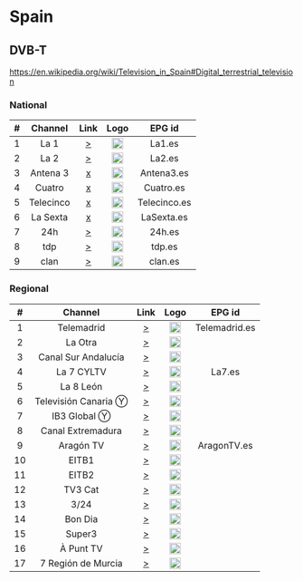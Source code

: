 <h1>Spain</h1>

<h2>DVB-T</h2>

https://en.wikipedia.org/wiki/Television_in_Spain#Digital_terrestrial_television
<h3>National</h3>

| #   | Channel        | Link  | Logo | EPG id |
|:---:|:--------------:|:-----:|:----:|:------:|
| 1   | La 1           | [>](https://rtvelivestreamv3.akamaized.net/segments/la1/la1_main_720.m3u8) | <img height="20" src="https://i.imgur.com/NbesiPn.png"/> | La1.es |
| 2   | La 2           | [>](https://rtvelivestreamv3.akamaized.net/segments/la2/la2_main_1080.m3u8) | <img height="20" src="https://i.imgur.com/DmuTwDw.png"/> | La2.es |
| 3   | Antena 3       | [x]() | <img height="20" src="https://i.imgur.com/j3SP4BS.png"/> | Antena3.es |
| 4   | Cuatro         | [x]() | <img height="20" src="https://i.imgur.com/zROxNap.png"/> | Cuatro.es |
| 5   | Telecinco      | [x]() | <img height="20" src="https://i.imgur.com/JECsKdk.png"/> | Telecinco.es |
| 6   | La Sexta       | [x]() | <img height="20" src="https://i.imgur.com/b59MxgM.png"/> | LaSexta.es |
| 7   | 24h            | [>](https://rtvelivestreamv3.akamaized.net/segments/24h/24h_main_720.m3u8) | <img height="20" src="https://i.imgur.com/ZKR2jKr.png"/> | 24h.es |
| 8   | tdp            | [>](https://rtvelivestreamv3.akamaized.net/segments/tdp/tdp_main_1080.m3u8) | <img height="20" src="https://i.imgur.com/HliegRJ.png"/> | tdp.es |
| 9   | clan           | [>](https://rtvelivestreamv3.akamaized.net/segments/clan/clan_main_720.m3u8) | <img height="20" src="https://i.imgur.com/38xIfQ3.png"/> | clan.es |

<h3>Regional</h3>

| #   | Channel        | Link  | Logo | EPG id |
|:---:|:--------------:|:-----:|:----:|:------:|
| 1  | Telemadrid |[>](https://telemadridhls2-live-hls.secure2.footprint.net/egress/chandler/telemadrid/telemadrid_1/bitrate_1.m3u8)|<img height="20" src="https://imgur.com/VSDsSTZ.png"/>| Telemadrid.es |
| 2  | La Otra | [>](https://laotrahls2-live-hls.secure2.footprint.net/egress/chandler/telemadrid/laotra_1/bitrate_1.m3u8) | <img height="20" src="https://imgur.com/W1UZyXH.png" />   |
| 3  | Canal Sur Andalucía | [>](https://cdnlive.codev8.net/rtvalive/smil:channel1.smil/chunklist_b2200000.m3u8)  |<img height="20" src="https://imgur.com/WcVOXPr.png"/>|
| 4  | La 7 CYLTV |[>](https://cdnlive.shooowit.net/la7live/smil:channel1.smil/chunklist_b2200000.m3u8)|<img height="20" src="https://i.imgur.com/o2FlMXP.png"/>| La7.es |
| 5  | La 8 León  | [>](https://cdnlive.shooowit.net/la8leonlive/smil:streamswitchingchannel.smil/chunklist_b2200000.m3u8)|<img height="20" src="https://imgur.com/mhK7EWO.png"/>|
| 6  | Televisión Canaria Ⓨ | [>](https://www.youtube.com/watch?v=6LlZXt8nk4s)|<img height="20" src="https://imgur.com/68LNS8e.png"/>|
| 7  | IB3 Global Ⓨ | [>](https://www.youtube.com/watch?v=MtNkzID0ULs)|<img height="20" src="https://i.imgur.com/b59MxgM.png"/>|
| 8  | Canal Extremadura |[>](https://cdnlive.shooowit.net/canalextremaduralive/smil:channel1.smil/chunklist_b1500000.m3u8)|<img height="20" src="https://imgur.com/xBeywIA.png"/>|
| 9  | Aragón TV |[>](https://cartv.streaming.aranova.es/hls/live/aragontv_canal1.m3u8)|<img height="20" src="https://imgur.com/8H3Q07b.png"/>| AragonTV.es |
| 10 |EITB1 |[>](https://multimedia.eitb.eus/live-content/etb1hd-hls/bitrate_4.m3u8)|<img height="20" src="https://imgur.com/VBVu2bu.png"/>|
| 11 |EITB2|[>](https://multimedia.eitb.eus/live-content/etb2hd-hls/bitrate_4.m3u8)|<img height="20" src="https://imgur.com/VBVu2bu.png"/>|
| 12 |TV3 Cat|[>](https://directes-tv-es.ccma.cat/live-origin/tvc-hls/bitrate_3.m3u8)|<img height="20" src="https://imgur.com/rNQYHmx.png"/>|
| 13 |3/24| [>](https://directes-tv-int.ccma.cat/live-content/canal324-hls/master.m3u8)|<img height="20" src="https://i.imgur.com/b59MxgM.png"/>|
| 14 |Bon Dia | [>](https://directes-tv-int.ccma.cat/live-content/bondia-hls/bitrate_3.m3u8)|<img height="20" src="https://imgur.com/XaiP3nJ.png"/>|
| 15 |Super3 | [>](https://directes-tv-es.ccma.cat/live-origin/c33-super3-hls/bitrate_3.m3u8)|<img height="20" src="https://i.imgur.com/X9CLS4m.jpg"/>|
| 16 |À Punt TV | [>](https://bcovlive-a.akamaihd.net/469e448f034b4d46afa4bcac53297d60/eu-central-1/6057955885001/profile_0/chunklist_dvr.m3u8)|<img height="20" src="https://i.imgur.com/M88LoNl.png"/>|
| 17 |7 Región de Murcia | [>](https://rtv-murcia-live.globalmest.com/stream/abr/first_1080.m3u8)|<img height="20" src="https://imgur.com/TCL7M8r.png" /> |
